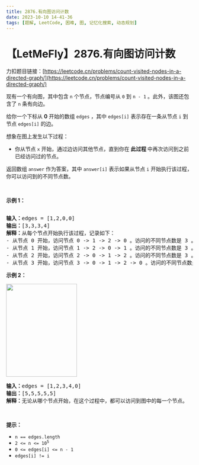 ```yaml
---
title: 2876.有向图访问计数
date: 2023-10-10 14-41-36
tags: [题解, LeetCode, 困难, 图, 记忆化搜索, 动态规划]
---
```


# 【LetMeFly】2876.有向图访问计数

力扣题目链接：[https://leetcode.cn/problems/count-visited-nodes-in-a-directed-graph/](https://leetcode.cn/problems/count-visited-nodes-in-a-directed-graph/)

<p>现有一个有向图，其中包含 <code>n</code> 个节点，节点编号从 <code>0</code> 到 <code>n - 1</code> 。此外，该图还包含了 <code>n</code> 条有向边。</p>

<p>给你一个下标从 <strong>0</strong> 开始的数组 <code>edges</code> ，其中 <code>edges[i]</code> 表示存在一条从节点 <code>i</code> 到节点 <code>edges[i]</code> 的边。</p>

<p>想象在图上发生以下过程：</p>

<ul>
	<li>你从节点 <code>x</code> 开始，通过边访问其他节点，直到你在<strong> 此过程 </strong>中再次访问到之前已经访问过的节点。</li>
</ul>

<p>返回数组 <code>answer</code> 作为答案，其中 <code>answer[i]</code> 表示如果从节点 <code>i</code> 开始执行该过程，你可以访问到的不同节点数。</p>

<p>&nbsp;</p>

<p><strong class="example">示例 1：</strong></p>
<img alt="" src="https://assets.leetcode.com/uploads/2023/08/31/graaphdrawio-1.png" />
<pre>
<strong>输入：</strong>edges = [1,2,0,0]
<strong>输出：</strong>[3,3,3,4]
<strong>解释：</strong>从每个节点开始执行该过程，记录如下：
- 从节点 0 开始，访问节点 0 -&gt; 1 -&gt; 2 -&gt; 0 。访问的不同节点数是 3 。
- 从节点 1 开始，访问节点 1 -&gt; 2 -&gt; 0 -&gt; 1 。访问的不同节点数是 3 。
- 从节点 2 开始，访问节点 2 -&gt; 0 -&gt; 1 -&gt; 2 。访问的不同节点数是 3 。
- 从节点 3 开始，访问节点 3 -&gt; 0 -&gt; 1 -&gt; 2 -&gt; 0 。访问的不同节点数是 4 。
</pre>

<p><strong class="example">示例 2：</strong></p>
<img alt="" src="https://assets.leetcode.com/uploads/2023/08/31/graaph2drawio.png" style="width: 191px; height: 251px;" />
<pre>
<strong>输入：</strong>edges = [1,2,3,4,0]
<strong>输出：</strong>[5,5,5,5,5]
<strong>解释：</strong>无论从哪个节点开始，在这个过程中，都可以访问到图中的每一个节点。
</pre>

<p>&nbsp;</p>

<p><strong>提示：</strong></p>

<ul>
	<li><code>n == edges.length</code></li>
	<li><code>2 &lt;= n &lt;= 10<sup>5</sup></code></li>
	<li><code>0 &lt;= edges[i] &lt;= n - 1</code></li>
	<li><code>edges[i] != i</code></li>
</ul>


    
